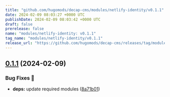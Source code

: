 ```yaml
---
title: "github.com/hugomods/decap-cms/modules/netlify-identity/v0.1.1"
date: 2024-02-09 08:03:27 +0000 UTC
publishDate: 2024-02-09 08:03:42 +0000 UTC
draft: false
prerelease: false
name: "modules/netlify-identity: v0.1.1"
tag_name: "modules/netlify-identity/v0.1.1"
release_url: "https://github.com/hugomods/decap-cms/releases/tag/modules/netlify-identity/v0.1.1"
---
```


## [0.1.1](https://github.com/hugomods/decap-cms/compare/modules/netlify-identity/v0.1.0...modules/netlify-identity/v0.1.1) (2024-02-09)


### Bug Fixes 🐞

* **deps:** update required modules ([8a71b01](https://github.com/hugomods/decap-cms/commit/8a71b01edca6b896c67acba41ab26bf746bd13b2))
